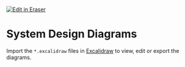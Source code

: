 <p><a target="_blank" href="https://app.eraser.io/workspace/DSkq94HFd7q8IP4WpGXk" id="edit-in-eraser-github-link"><img alt="Edit in Eraser" src="https://firebasestorage.googleapis.com/v0/b/second-petal-295822.appspot.com/o/images%2Fgithub%2FOpen%20in%20Eraser.svg?alt=media&amp;token=968381c8-a7e7-472a-8ed6-4a6626da5501"></a></p>

# System Design Diagrams
Import the `*.excalidraw` files in [﻿Excalidraw](https://excalidraw.com/) to view, edit or export the diagrams.



<!--- Eraser file: https://app.eraser.io/workspace/DSkq94HFd7q8IP4WpGXk --->